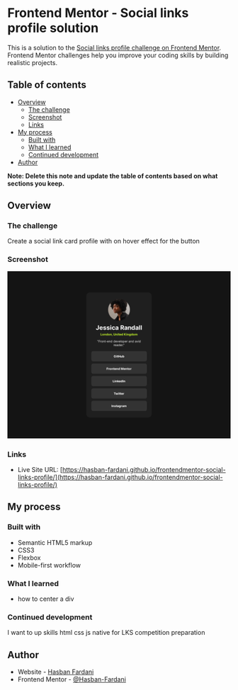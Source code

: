 # Frontend Mentor - Social links profile solution

This is a solution to the [Social links profile challenge on Frontend Mentor](https://www.frontendmentor.io/challenges/social-links-profile-UG32l9m6dQ). Frontend Mentor challenges help you improve your coding skills by building realistic projects. 

## Table of contents

- [Overview](#overview)
  - [The challenge](#the-challenge)
  - [Screenshot](#screenshot)
  - [Links](#links)
- [My process](#my-process)
  - [Built with](#built-with)
  - [What I learned](#what-i-learned)
  - [Continued development](#continued-development)
- [Author](#author)

**Note: Delete this note and update the table of contents based on what sections you keep.**

## Overview

### The challenge

Create a social link card profile with on hover effect for the button

### Screenshot

![preview](./screenshot.png)

### Links

- Live Site URL: [https://hasban-fardani.github.io/frontendmentor-social-links-profile/](https://hasban-fardani.github.io/frontendmentor-social-links-profile/)

## My process

### Built with

- Semantic HTML5 markup
- CSS3
- Flexbox
- Mobile-first workflow

### What I learned

- how to center a div


### Continued development

I want to up skills html css js native for LKS competition preparation

## Author

- Website - [Hasban Fardani](https://www.hasban-fardani.github.io)
- Frontend Mentor - [@Hasban-Fardani](https://www.frontendmentor.io/profile/Hasban-Fardani)

